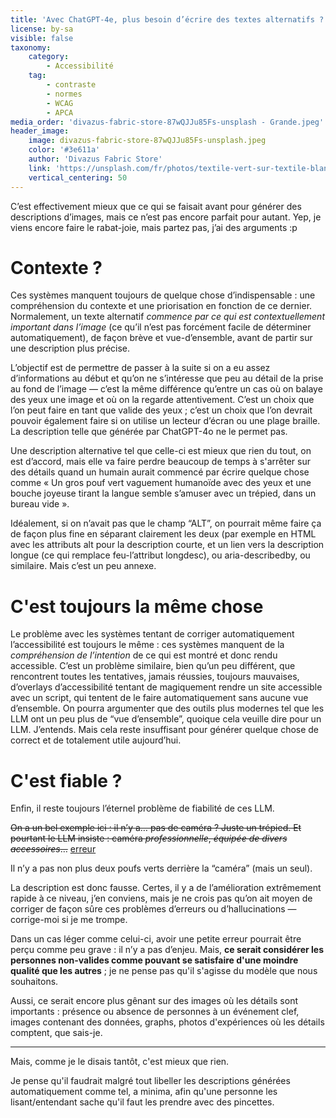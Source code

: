 ```yaml
---
title: 'Avec ChatGPT-4e, plus besoin d’écrire des textes alternatifs ? (non)'
license: by-sa
visible: false
taxonomy:
    category:
        - Accessibilité
    tag:
        - contraste
        - normes
        - WCAG
        - APCA
media_order: 'divazus-fabric-store-87wQJJu85Fs-unsplash - Grande.jpeg'
header_image:
    image: divazus-fabric-store-87wQJJu85Fs-unsplash.jpeg
    color: '#3e611a'
    author: 'Divazus Fabric Store'
    link: 'https://unsplash.com/fr/photos/textile-vert-sur-textile-blanc-87wQJJu85Fs?utm_content=creditCopyText&utm_medium=referral&utm_source=unsplash'
    vertical_centering: 50
---
```


C’est effectivement mieux que ce qui se faisait avant pour générer des descriptions d’images, mais ce n’est pas encore parfait pour autant. Yep, je viens encore faire le rabat-joie, mais partez pas, j’ai des arguments :p

# Contexte ?

Ces systèmes manquent toujours de quelque chose d’indispensable : une compréhension du contexte et une priorisation en fonction de ce dernier. Normalement, un texte alternatif *commence par ce qui est contextuellement important dans l’image* (ce qu’il n’est pas forcément facile de déterminer automatiquement), de façon brève et vue-d’ensemble, avant de partir sur une description plus précise.

L’objectif est de permettre de passer à la suite si on a eu assez d’informations au début et qu’on ne s’intéresse que peu au détail de la prise au fond de l’image — c’est la même différence qu’entre un cas où on balaye des yeux une image et où on la regarde attentivement. C’est un choix que l’on peut faire en tant que valide des yeux ; c’est un choix que l’on devrait pouvoir également faire si on utilise un lecteur d’écran ou une plage braille. La description telle que générée par ChatGPT-4o ne le permet pas.

Une description alternative tel que celle-ci est mieux que rien du tout, on est d’accord, mais elle va faire perdre beaucoup de temps à s'arrêter sur des détails quand un humain aurait commencé par écrire quelque chose comme « Un gros pouf vert vaguement humanoïde avec des yeux et une bouche joyeuse tirant la langue semble s’amuser avec un trépied, dans un bureau vide ».

Idéalement, si on n’avait pas que le champ “ALT”, on pourrait même faire ça de façon plus fine en séparant clairement les deux (par exemple en HTML avec les attributs alt pour la description courte, et un lien vers la description longue (ce qui remplace feu-l’attribut longdesc), ou aria-describedby, ou similaire. Mais c’est un peu annexe.

# C'est toujours la même chose

Le problème avec les systèmes tentant de corriger automatiquement l’accessibilité est toujours le même : ces systèmes manquent de la *compréhension de l’intention* de ce qui est montré et donc rendu accessible. C’est un problème similaire, bien qu’un peu différent, que rencontrent toutes les tentatives, jamais réussies, toujours mauvaises, d’overlays d’accessibilité tentant de magiquement rendre un site accessible avec un script, qui tentent de le faire automatiquement sans aucune vue d’ensemble. On pourra argumenter que des outils plus modernes tel que les LLM ont un peu plus de “vue d’ensemble”, quoique cela veuille dire pour un LLM. J’entends. Mais cela reste insuffisant pour générer quelque chose de correct et de totalement utile aujourd’hui.

# C'est fiable ?

Enfin, il reste toujours l’éternel problème de fiabilité de ces LLM.

~~On a un bel exemple ici : il n’y a… pas de caméra ? Juste un trépied. Et pourtant le LLM insiste : caméra *professionnelle*, *équipée de divers accessoires*…~~ [erreur](https://mamot.fr/@spacefox@mastodon.spacefox.fr/112455718632334447)

Il n’y a pas non plus deux poufs verts derrière la “caméra” (mais un seul).

La description est donc fausse. Certes, il y a de l’amélioration extrêmement rapide à ce niveau, j’en conviens, mais je ne crois pas qu’on ait moyen de corriger de façon sûre ces problèmes d’erreurs ou d’hallucinations — corrige-moi si je me trompe.

Dans un cas léger comme celui-ci, avoir une petite erreur pourrait être perçu comme peu grave : il n’y a pas d’enjeu. Mais, **ce serait considérer les personnes non-valides comme pouvant se satisfaire d'une moindre qualité que les autres** ; je ne pense pas qu'il s'agisse du modèle que nous souhaitons.

Aussi, ce serait encore plus gênant sur des images où les détails sont importants : présence ou absence de personnes à un événement clef, images contenant des données, graphs, photos d'expériences où les détails comptent, que sais-je.

---

Mais, comme je le disais tantôt, c'est mieux que rien.

Je pense qu'il faudrait malgré tout libeller les descriptions générées automatiquement comme tel, a minima, afin qu'une personne les lisant/entendant sache qu'il faut les prendre avec des pincettes.